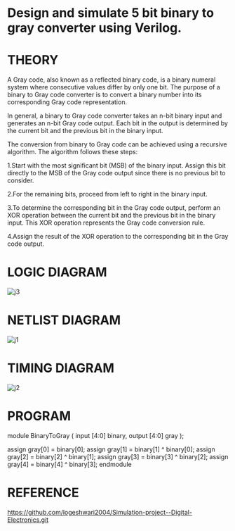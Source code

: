 # Design and simulate 5 bit binary to gray converter using Verilog. 

# THEORY
A Gray code, also known as a reflected binary code, is a binary numeral system where consecutive values differ by only one bit. The purpose of a binary to Gray code converter is to convert a binary number into its corresponding Gray code representation.

In general, a binary to Gray code converter takes an n-bit binary input and generates an n-bit Gray code output. Each bit in the output is determined by the current bit and the previous bit in the binary input.

The conversion from binary to Gray code can be achieved using a recursive algorithm. The algorithm follows these steps:

1.Start with the most significant bit (MSB) of the binary input. Assign this bit directly to the MSB of the Gray code output since there is no previous bit to consider.

2.For the remaining bits, proceed from left to right in the binary input.

3.To determine the corresponding bit in the Gray code output, perform an XOR operation between the current bit and the previous bit in the binary input. This XOR operation represents the Gray code conversion rule.

4.Assign the result of the XOR operation to the corresponding bit in the Gray code output.

# LOGIC DIAGRAM
![j3](https://github.com/logeshwari2004/Simulation-project--Digital-Electronics/assets/94211349/c8d028c8-f828-499c-869d-6151ecaf7485)
# NETLIST DIAGRAM
![j1](https://github.com/logeshwari2004/Simulation-project--Digital-Electronics/assets/94211349/c959b154-fba2-4ed1-8277-beed06bec4b5)
# TIMING DIAGRAM
![j2](https://github.com/logeshwari2004/Simulation-project--Digital-Electronics/assets/94211349/f1d82939-2168-4112-91b5-a7a62033af3c)
# PROGRAM
module BinaryToGray (
  input [4:0] binary,
  output [4:0] gray
);

  assign gray[0] = binary[0];
  assign gray[1] = binary[1] ^ binary[0];
  assign gray[2] = binary[2] ^ binary[1];
  assign gray[3] = binary[3] ^ binary[2];
  assign gray[4] = binary[4] ^ binary[3];
endmodule

# REFERENCE
https://github.com/logeshwari2004/Simulation-project--Digital-Electronics.git
